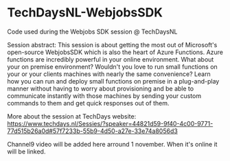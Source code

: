 # TechDaysNL-WebjobsSDK
Code used during the Webjobs SDK session @ TechDaysNL

Session abstract:
This session is about getting the most out of Microsoft's open-source WebjobsSDK which is also the heart of Azure Functions. Azure functions are incredibly powerful in your online environment. What about your on premise environment? Wouldn't you love to run small functions on your or your clients machines with nearly the same convenience? Learn how you can run and deploy small functions on premise in a plug-and-play manner without having to worry about provisioning and be able to communicate instantly with those machines by sending your custom commands to them and get quick responses out of them.


More about the session at TechDays website:
https://www.techdays.nl/Sessies/?speaker=44821d59-9f40-4c00-9771-77d515b26a0d#57f7233b-55b9-4d50-a27e-33e74a8056d3



Channel9 video will be added here arround 1 november. 
When it's online it will be linked.
